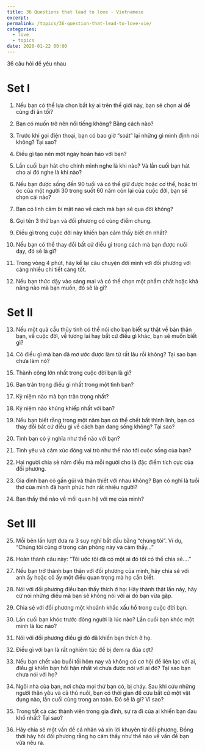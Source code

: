 ```yaml
---
title: 36 Questions that lead to love - Vietnamese
excerpt: 
permalink: /topics/36-question-that-lead-to-love-vie/
categories:
  - love
  - topics
date: 2020-01-22 00:00
---
```


36 câu hỏi để yêu nhau

# Set I

1. Nếu bạn có thể lựa chọn bất kỳ ai trên thế giới này, bạn sẽ chọn ai để cùng đi ăn tối?

2. Bạn có muốn trở nên nổi tiếng không? Bằng cách nào?

3. Trước khi gọi điện thoại, bạn có bao giờ “soát” lại những gì mình định nói không? Tại sao?

4. Điều gì tạo nên một ngày hoàn hảo với bạn?

5. Lần cuối bạn hát cho chính mình nghe là khi nào? Và lần cuối bạn hát cho ai đó nghe là khi nào?

6. Nếu bạn được sống đến 90 tuổi và có thể giữ được hoặc cơ thể, hoặc trí óc của một người 30 trong suốt 60 năm còn lại của cuộc đời, bạn sẽ chọn cái nào?

7. Bạn có linh cảm bí mật nào về cách mà bạn sẽ qua đời không? 

8. Gọi tên 3 thứ bạn và đối phương có cùng điểm chung.

9. Điều gì trong cuộc đời này khiến bạn cảm thấy biết ơn nhất?

10. Nếu bạn có thể thay đổi bất cứ điều gì trong cách mà bạn được nuôi dạy, đó sẽ là gì?

11. Trong vòng 4 phút, hãy kể lại câu chuyện đời mình với đối phương với càng nhiều chi tiết càng tốt.

12. Nếu bạn thức dậy vào sáng mai và có thể chọn một phẩm chất hoặc khả năng nào mà bạn muốn, đó sẽ là gì?

# Set II

13. Nếu một quả cầu thủy tinh có thể nói cho bạn biết sự thật về bản thân bạn, về cuộc đời, về tương lai hay bất cứ điều gì khác, bạn sẽ muốn biết gì?

14. Có điều gì mà bạn đã mơ ước được làm từ rất lâu rồi không? Tại sao bạn chưa làm nó?

15. Thành công lớn nhất trong cuộc đời bạn là gì?

16. Bạn trân trọng điều gì nhất trong một tình bạn?

17. Kỷ niệm nào mà bạn trân trọng nhất?

18. Kỷ niệm nào khủng khiếp nhất với bạn?

19. Nếu bạn biết rằng trong một năm bạn có thể chết bất thình lình, bạn có thay đổi bất cứ điều gì về cách bạn đang sống không? Tại sao?

20. Tình bạn có ý nghĩa như thế nào với bạn?

21. Tình yêu và cảm xúc đóng vai trò như thế nào tới cuộc sống của bạn?

22. Hai người chia sẻ năm điều mà mỗi người cho là đặc điểm tích cực của đối phương.

23. Gia đình bạn có gần gũi và thân thiết với nhau không? Bạn có nghĩ là tuổi thơ của mình đã hạnh phúc hơn rất nhiều người?

24. Bạn thấy thế nào về mối quan hệ với mẹ của mình?

# Set III

25. Mỗi bên lần lượt đưa ra 3 suy nghĩ bắt đầu bằng “chúng tôi”. Ví dụ, “Chúng tôi cùng ở trong căn phòng này và cảm thấy…”

26. Hoàn thành câu này: “Tôi ước tôi đã có một ai đó tôi có thể chia sẻ….” 

27. Nếu bạn trở thành bạn thân với đối phương của mình, hãy chia sẻ với anh ấy hoặc cô ấy một điều quan trọng mà họ cần biết.

28. Nói với đối phương điều bạn thấy thích ở họ: Hãy thành thật lần này, hãy cứ nói những điều mà bạn sẽ không nói với ai đó bạn vừa gặp.

29. Chia sẻ với đối phương một khoảnh khắc xấu hổ trong cuộc đời bạn.

30. Lần cuối bạn khóc trước đông người là lúc nào? Lần cuối bạn khóc một mình là lúc nào?

31. Nói với đối phương điều gì đó đã khiến bạn thích ở họ.

32. Điều gì với bạn là rất nghiêm túc để bị đem ra đùa cợt?

33. Nếu bạn chết vào buổi tối hôm nay và không có cơ hội để liên lạc với ai, điều gì khiến bạn hối hận nhất vì chưa được nói với ai đó? Tại sao bạn chưa nói với họ?

34. Ngôi nhà của bạn, nơi chứa mọi thứ bạn có, bị cháy. Sau khi cứu những người thân yêu và cả thú nuôi, bạn có thời gian để cứu bất cứ một vật dụng nào, lần cuối cùng trong an toàn. Đó sẽ là gì? Vì sao?

35. Trong tất cả các thành viên trong gia đình, sự ra đi của ai khiến bạn đau khổ nhất? Tại sao?

36. Hãy chia sẻ một vấn đề cá nhân và xin lời khuyên từ đối phương. Đồng thời hãy hỏi đối phương rằng họ cảm thấy như thế nào về vấn đề bạn vừa nêu ra.  
